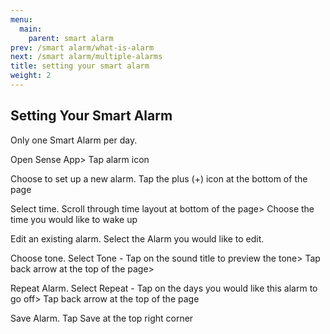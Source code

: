 ```yaml
---
menu:
  main:
    parent: smart alarm
prev: /smart alarm/what-is-alarm
next: /smart alarm/multiple-alarms
title: setting your smart alarm
weight: 2
---
```


## Setting Your Smart Alarm

Only one Smart Alarm per day.


Open Sense App> Tap alarm icon

Choose to set up a new alarm. Tap the plus (+) icon at the bottom of the page


Select time. Scroll through time layout at bottom of the page> Choose the time you would like to wake up


Edit an existing alarm. Select the Alarm you would like to edit.


Choose tone. Select Tone - Tap on the sound title to preview the tone> Tap back arrow at the top of the page> 


Repeat Alarm. Select Repeat - Tap on the days you would like this alarm to go off> Tap back arrow at the top of the page


Save Alarm. Tap Save at the top right corner


